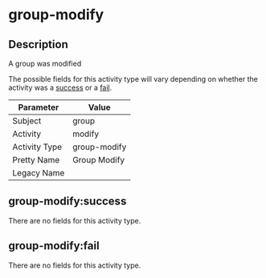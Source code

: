 group-modify
============

Description
-----------
A group was modified

The possible fields for this activity type will vary depending on whether the activity was a [success](#group-modifysuccess) or a [fail](#group-modifyfail).

| Parameter     | Value        |
| ------------- | ------------ |
| Subject       | group        |
| Activity      | modify       |
| Activity Type | group-modify |
| Pretty Name   | Group Modify |
| Legacy Name   |              |

group-modify:success
--------------------

There are no fields for this activity type.


group-modify:fail
-----------------

There are no fields for this activity type.
